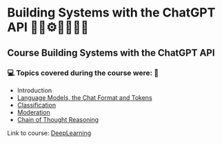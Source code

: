 # Building Systems with the ChatGPT API 🤖🎲⚙️🤯👨🏻‍💻
## Course Building Systems with the ChatGPT API
### 💻 Topics covered during the course were: 🚀

- Introduction
- [Language Models, the Chat Format and Tokens](https://github.com/romulovieira777/Building_Systems_With_The_Chatgpt_Api/tree/main/01_Language_Models_The_Chat_Format_And_Tokens)
- [Classification](https://github.com/romulovieira777/Building_Systems_With_The_Chatgpt_Api/tree/main/02_Classification)
- [Moderation](https://github.com/romulovieira777/Building_Systems_With_The_Chatgpt_Api/tree/main/03_Moderation)
- [Chain of Thought Reasoning](https://github.com/romulovieira777/Building_Systems_With_The_Chatgpt_Api/tree/main/04_Chain_Of_Thought_Reasoning)

Link to course: [DeepLearning](https://www.deeplearning.ai/short-courses/building-systems-with-chatgpt/)